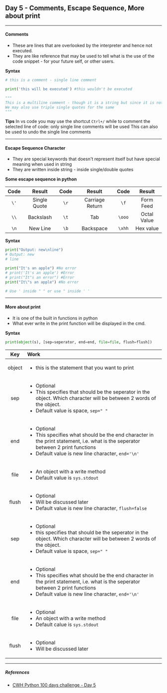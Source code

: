 ## Day 5 - Comments, Escape Sequence, More about print

---

#### Comments

- These are lines that are overlooked by the interpreter and hence not executed.
- They are like reference that may be used to tell what is the use of the code snippet - for your future self, or other users.

**Syntax**

```python
# this is a comment - single line comment

print('this will be executed') #this wouldn't be executed

"""
This is a multiline comment - though it is a string but since it is not stored anywhere it will behave/work as comments
We may also use triple single quotes for the same
"""
```

**Tips**
In vs code you may use the shortcut `Ctrl+/` while to comment the selected line of code: only single line comments will be used
This can also be used to undo the single line comments

---

#### Escape Sequence Character

- They are special keywords that doesn't represent itself but have special meaning when used in string
- They are written inside string - inside single/double quotes

**Some escape sequence in python**

| **Code** |   **Result**    | **Code** |   **Result**    | **Code** |   **Result**    |
| :------: | :-------------: | :------: | :-------------: | :------: | :-------------: |
|    `\'`  |  Single Quote   |    `\r`  | Carriage Return |    `\f`  |    Form Feed    |
|    `\\`  |    Backslash    |    `\t`  |       Tab       |   `\ooo` |   Octal Value   |
|    `\n`  |    New Line     |    `\b`  |    Backspace    |   `\xhh` |    Hex value    |

**Syntax**

```python
print("Output: new\nline")
# Output: new
# line

print("It's an apple") #No error
# print('It's an apple') #Error
# print("It"s an error") #Error
print("It\"s an apple") #No error

# Use ' inside " " or use " inside ' '
```

---

#### More about print

- It is one of the built in functions in python
- What ever write in the print function will be displayed in the cmd.

**Syntax**

```python
print(object(s), [sep=seperator, end=end, file=file, flush=flush])
```

|**Key**|**Work**|
| :-----: | :------- |
| object  | <ul><li>this is the statement that you want to print</li></ul> |
|   sep   | <ul><li>Optional</li><li>This specifies that should be the seperator in the object. Which character will be between 2 words of the object.</li><li>Default value is space, `sep=" "`</li></ul> |
|   end   | <ul><li>Optional</li><li>This specifies what should be the end character in the print statement, i.e. what is the seperator between 2 print functions</li><li>Default value is new line character, `end='\n'`</li></ul>|
|file|<ul><li>An object with a write method</li><li>Default value is `sys.stdout`</li></ul>|
|flush|<ul><li>Optional</li><li>Will be discussed later</li><li>Default value is new line character, `flush=false`</li></ul>|
|   sep   | <ul><li>Optional</li><li>this specifies that should be the seperator in the object. Which character will be between 2 words of the object.</li><li>Default value is space, `sep=" "`</li> | </ul> |
|   end   | <ul><li>Optional</li><li>This specifies what should be the end character in the print statement, i.e. what is the seperator between 2 print functions</li><li>Default value is new line character, `end='\n'`</li></ul>|
|file|<ul><li>Optional</li><li>An object with a write method</li><li>Default calue is `sys.stdout`</li></ul>|
|flush|<ul><li>Optional</li><li>Will be discussed later</li></ul>|



---
##### References
- [CWH Python 100 days challenge - Day 5](https://youtu.be/qxPMmW93eDs?list=TLPQMDIxMjIwMjIyZJARBd2Aqg)
